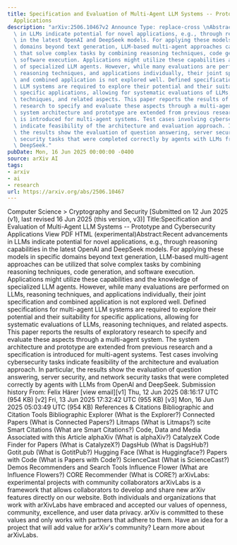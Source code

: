 ```yaml
---
title: Specification and Evaluation of Multi-Agent LLM Systems -- Prototype and Cybersecurity
  Applications
description: "arXiv:2506.10467v2 Announce Type: replace-cross \nAbstract: Recent advancements\
  \ in LLMs indicate potential for novel applications, e.g., through reasoning capabilities\
  \ in the latest OpenAI and DeepSeek models. For applying these models in specific\
  \ domains beyond text generation, LLM-based multi-agent approaches can be utilized\
  \ that solve complex tasks by combining reasoning techniques, code generation, and\
  \ software execution. Applications might utilize these capabilities and the knowledge\
  \ of specialized LLM agents. However, while many evaluations are performed on LLMs,\
  \ reasoning techniques, and applications individually, their joint specification\
  \ and combined application is not explored well. Defined specifications for multi-agent\
  \ LLM systems are required to explore their potential and their suitability for\
  \ specific applications, allowing for systematic evaluations of LLMs, reasoning\
  \ techniques, and related aspects. This paper reports the results of exploratory\
  \ research to specify and evaluate these aspects through a multi-agent system. The\
  \ system architecture and prototype are extended from previous research and a specification\
  \ is introduced for multi-agent systems. Test cases involving cybersecurity tasks\
  \ indicate feasibility of the architecture and evaluation approach. In particular,\
  \ the results show the evaluation of question answering, server security, and network\
  \ security tasks that were completed correctly by agents with LLMs from OpenAI and\
  \ DeepSeek."
pubDate: Mon, 16 Jun 2025 00:00:00 -0400
source: arXiv AI
tags:
- arxiv
- ai
- research
url: https://arxiv.org/abs/2506.10467
---
```


Computer Science > Cryptography and Security
[Submitted on 12 Jun 2025 (v1), last revised 16 Jun 2025 (this version, v3)]
Title:Specification and Evaluation of Multi-Agent LLM Systems -- Prototype and Cybersecurity Applications
View PDF HTML (experimental)Abstract:Recent advancements in LLMs indicate potential for novel applications, e.g., through reasoning capabilities in the latest OpenAI and DeepSeek models. For applying these models in specific domains beyond text generation, LLM-based multi-agent approaches can be utilized that solve complex tasks by combining reasoning techniques, code generation, and software execution. Applications might utilize these capabilities and the knowledge of specialized LLM agents. However, while many evaluations are performed on LLMs, reasoning techniques, and applications individually, their joint specification and combined application is not explored well. Defined specifications for multi-agent LLM systems are required to explore their potential and their suitability for specific applications, allowing for systematic evaluations of LLMs, reasoning techniques, and related aspects. This paper reports the results of exploratory research to specify and evaluate these aspects through a multi-agent system. The system architecture and prototype are extended from previous research and a specification is introduced for multi-agent systems. Test cases involving cybersecurity tasks indicate feasibility of the architecture and evaluation approach. In particular, the results show the evaluation of question answering, server security, and network security tasks that were completed correctly by agents with LLMs from OpenAI and DeepSeek.
Submission history
From: Felix Härer [view email][v1] Thu, 12 Jun 2025 08:16:17 UTC (954 KB)
[v2] Fri, 13 Jun 2025 17:32:42 UTC (955 KB)
[v3] Mon, 16 Jun 2025 05:03:49 UTC (954 KB)
References & Citations
Bibliographic and Citation Tools
Bibliographic Explorer (What is the Explorer?)
Connected Papers (What is Connected Papers?)
Litmaps (What is Litmaps?)
scite Smart Citations (What are Smart Citations?)
Code, Data and Media Associated with this Article
alphaXiv (What is alphaXiv?)
CatalyzeX Code Finder for Papers (What is CatalyzeX?)
DagsHub (What is DagsHub?)
Gotit.pub (What is GotitPub?)
Hugging Face (What is Huggingface?)
Papers with Code (What is Papers with Code?)
ScienceCast (What is ScienceCast?)
Demos
Recommenders and Search Tools
Influence Flower (What are Influence Flowers?)
CORE Recommender (What is CORE?)
arXivLabs: experimental projects with community collaborators
arXivLabs is a framework that allows collaborators to develop and share new arXiv features directly on our website.
Both individuals and organizations that work with arXivLabs have embraced and accepted our values of openness, community, excellence, and user data privacy. arXiv is committed to these values and only works with partners that adhere to them.
Have an idea for a project that will add value for arXiv's community? Learn more about arXivLabs.